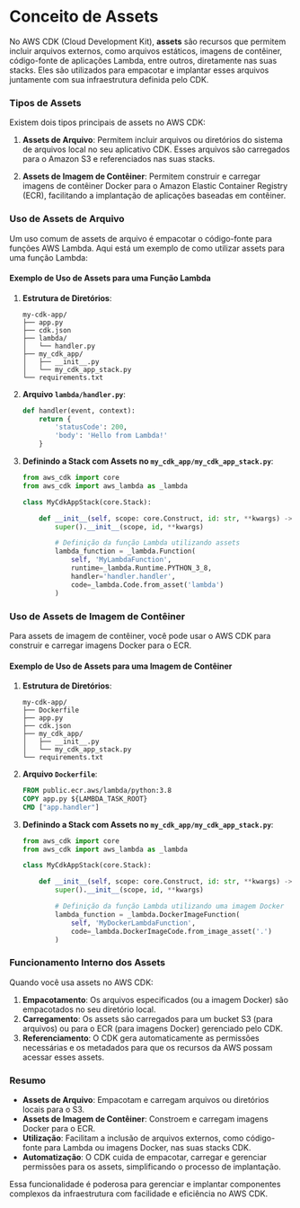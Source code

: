 # Conceito de Assets

No AWS CDK (Cloud Development Kit), **assets** são recursos que permitem incluir arquivos externos, como arquivos estáticos, imagens de contêiner, código-fonte de aplicações Lambda, entre outros, diretamente nas suas stacks. Eles são utilizados para empacotar e implantar esses arquivos juntamente com sua infraestrutura definida pelo CDK.

### Tipos de Assets

Existem dois tipos principais de assets no AWS CDK:

1. **Assets de Arquivo**: Permitem incluir arquivos ou diretórios do sistema de arquivos local no seu aplicativo CDK. Esses arquivos são carregados para o Amazon S3 e referenciados nas suas stacks.

2. **Assets de Imagem de Contêiner**: Permitem construir e carregar imagens de contêiner Docker para o Amazon Elastic Container Registry (ECR), facilitando a implantação de aplicações baseadas em contêiner.

### Uso de Assets de Arquivo

Um uso comum de assets de arquivo é empacotar o código-fonte para funções AWS Lambda. Aqui está um exemplo de como utilizar assets para uma função Lambda:

#### Exemplo de Uso de Assets para uma Função Lambda

1. **Estrutura de Diretórios**:
    ```
    my-cdk-app/
    ├── app.py
    ├── cdk.json
    ├── lambda/
    │   └── handler.py
    ├── my_cdk_app/
    │   ├── __init__.py
    │   └── my_cdk_app_stack.py
    └── requirements.txt
    ```

2. **Arquivo `lambda/handler.py`**:
    ```python
    def handler(event, context):
        return {
            'statusCode': 200,
            'body': 'Hello from Lambda!'
        }
    ```

3. **Definindo a Stack com Assets no `my_cdk_app/my_cdk_app_stack.py`**:
    ```python
    from aws_cdk import core
    from aws_cdk import aws_lambda as _lambda

    class MyCdkAppStack(core.Stack):

        def __init__(self, scope: core.Construct, id: str, **kwargs) -> None:
            super().__init__(scope, id, **kwargs)

            # Definição da função Lambda utilizando assets
            lambda_function = _lambda.Function(
                self, 'MyLambdaFunction',
                runtime=_lambda.Runtime.PYTHON_3_8,
                handler='handler.handler',
                code=_lambda.Code.from_asset('lambda')
            )
    ```

### Uso de Assets de Imagem de Contêiner

Para assets de imagem de contêiner, você pode usar o AWS CDK para construir e carregar imagens Docker para o ECR.

#### Exemplo de Uso de Assets para uma Imagem de Contêiner

1. **Estrutura de Diretórios**:
    ```
    my-cdk-app/
    ├── Dockerfile
    ├── app.py
    ├── cdk.json
    ├── my_cdk_app/
    │   ├── __init__.py
    │   └── my_cdk_app_stack.py
    └── requirements.txt
    ```

2. **Arquivo `Dockerfile`**:
    ```Dockerfile
    FROM public.ecr.aws/lambda/python:3.8
    COPY app.py ${LAMBDA_TASK_ROOT}
    CMD ["app.handler"]
    ```

3. **Definindo a Stack com Assets no `my_cdk_app/my_cdk_app_stack.py`**:
    ```python
    from aws_cdk import core
    from aws_cdk import aws_lambda as _lambda

    class MyCdkAppStack(core.Stack):

        def __init__(self, scope: core.Construct, id: str, **kwargs) -> None:
            super().__init__(scope, id, **kwargs)

            # Definição da função Lambda utilizando uma imagem Docker
            lambda_function = _lambda.DockerImageFunction(
                self, 'MyDockerLambdaFunction',
                code=_lambda.DockerImageCode.from_image_asset('.')
            )
    ```

### Funcionamento Interno dos Assets

Quando você usa assets no AWS CDK:

1. **Empacotamento**: Os arquivos especificados (ou a imagem Docker) são empacotados no seu diretório local.
2. **Carregamento**: Os assets são carregados para um bucket S3 (para arquivos) ou para o ECR (para imagens Docker) gerenciado pelo CDK.
3. **Referenciamento**: O CDK gera automaticamente as permissões necessárias e os metadados para que os recursos da AWS possam acessar esses assets.

### Resumo

- **Assets de Arquivo**: Empacotam e carregam arquivos ou diretórios locais para o S3.
- **Assets de Imagem de Contêiner**: Constroem e carregam imagens Docker para o ECR.
- **Utilização**: Facilitam a inclusão de arquivos externos, como código-fonte para Lambda ou imagens Docker, nas suas stacks CDK.
- **Automatização**: O CDK cuida de empacotar, carregar e gerenciar permissões para os assets, simplificando o processo de implantação.

Essa funcionalidade é poderosa para gerenciar e implantar componentes complexos da infraestrutura com facilidade e eficiência no AWS CDK.